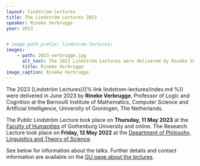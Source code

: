 ```yaml
---
layout: lindstrom-lectures
title: The Lindström Lectures 2023
speaker: Rineke Verbrugge
year: 2023


# image_path_prefix: lindstrom-lectures/
images:
    - path: 2023-verbrugge.jpg
      alt_text: The 2023 Lindström Lectures were delivered by Rineke Verbrugge
      title: Rineke Verbrugge
image_caption: Rineke Verbrugge
---
```


The 2023 [Lindström Lectures]({% link lindstrom-lectures/index.md %}) were delivered in June 2023 by **Rineke Verbrugge**, Professor of Logic and Cognition at the Bernoulli Institute of Mathematics, Computer Science and Artificial Intelligence, University of Groningen, The Netherlands.

The Public Lindström Lecture took place on **Thursday, 11 May 2023** at the [Faculty of Humanities](https://www.gu.se/en/humanities) of Gothenburg University and online. The Research Lecture took place on **Friday, 12 May 2022** at the [Department of Philosohy, Linguistics and Theory of Science](https://www.gu.se/en/flov).

See below for information about the talks. Further details and contact information are available on the [GU page about the lectures](https://www.gu.se/en/flov/the-lindstrom-lectures).
